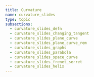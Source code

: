 ```yaml
---
title: Curvature
name: curvature_slides
type: topic
subsections:
  - curvature_slides_defn
  - curvature_slides_changing_tangent
  - curvature_slides_plane_curve
  - curvature_slides_plane_curve_rem
  - curvature_slides_graphs
  - curvature_slides_parabola
  - curvature_slides_space_curve
  - curvature_slides_frenet_serret
  - curvature_slides_helix
---
```

